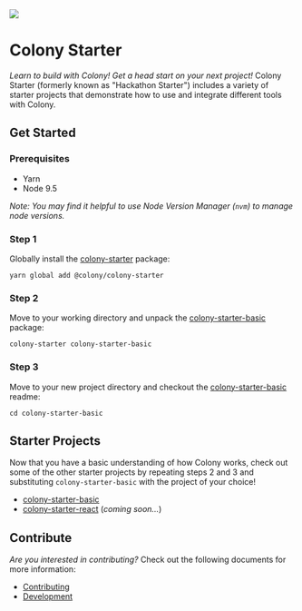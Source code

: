 <img align="center" src="/docs/img/colonyStarter_combomark.svg" />

# Colony Starter

_Learn to build with Colony! Get a head start on your next project!_ Colony Starter (formerly known as "Hackathon Starter") includes a variety of starter projects that demonstrate how to use and integrate different tools with Colony.

## Get Started

### Prerequisites

- Yarn
- Node 9.5

_Note: You may find it helpful to use Node Version Manager (`nvm`) to manage node versions._

### Step 1

Globally install the [colony-starter](/packages/colony-starter) package:

```
yarn global add @colony/colony-starter
```

### Step 2

Move to your working directory and unpack the [colony-starter-basic](/packages/colony-starter-basic) package:

```
colony-starter colony-starter-basic
```

### Step 3

Move to your new project directory and checkout the [colony-starter-basic](/packages/colony-starter-basic) readme:

```
cd colony-starter-basic
```

## Starter Projects

Now that you have a basic understanding of how Colony works, check out some of the other starter projects by repeating steps 2 and 3 and substituting `colony-starter-basic` with the project of your choice!

- [colony-starter-basic](/packages/colony-starter-basic)
- [colony-starter-react](/packages/colony-starter-react) (_coming soon..._)

## Contribute

_Are you interested in contributing?_ Check out the following documents for more information:

- [Contributing](/.github/CONTRIBUTING.md)
- [Development](/.github/DEVELOPMENT.md)
